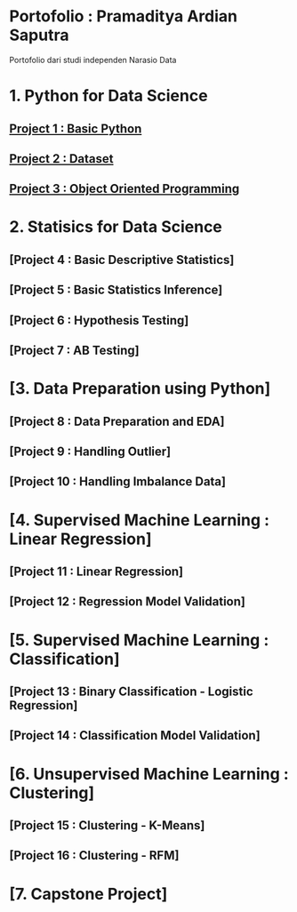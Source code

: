 # Portofolio : Pramaditya Ardian Saputra
Portofolio dari studi independen Narasio Data

# 1. Python for Data Science
## [Project 1 : Basic Python](https://github.com/Tarnished2/DataScientist/blob/main/PythonDataScience/1.BasicPython.ipynb)
## [Project 2 : Dataset](https://github.com/Tarnished2/DataScientist/blob/main/PythonDataScience/2.ReadDataset.ipynb)
## [Project 3 : Object Oriented Programming](https://github.com/Tarnished2/DataScientist/blob/main/PythonDataScience/3.ObjectOrientedProgramming.ipynb)

# 2. Statisics for Data Science
## [Project 4 : Basic Descriptive Statistics]
## [Project 5 : Basic Statistics Inference]
## [Project 6 : Hypothesis Testing]
## [Project 7 : AB Testing]

# [3. Data Preparation using Python]
## [Project 8 : Data Preparation and EDA]
## [Project 9 : Handling Outlier]
## [Project 10 : Handling Imbalance Data]

# [4. Supervised Machine Learning : Linear Regression]
## [Project 11 : Linear Regression]
## [Project 12 : Regression Model Validation]

# [5. Supervised Machine Learning : Classification]
## [Project 13 : Binary Classification - Logistic Regression]
## [Project 14 : Classification Model Validation]

# [6. Unsupervised Machine Learning : Clustering]
## [Project 15 : Clustering - K-Means]
## [Project 16 : Clustering - RFM]

# [7. Capstone Project]
